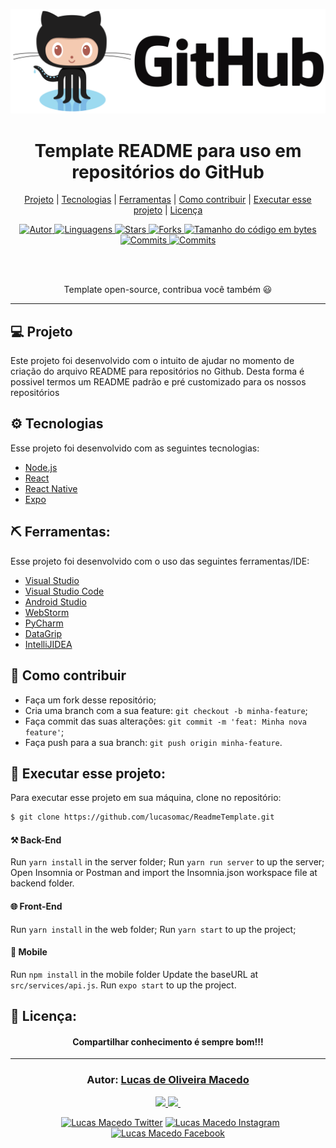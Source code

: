 ![github](assets/github.png "github")
<h1 align="center">
Template README para uso em repositórios do GitHub
</h1>
<p align="center">
  <a href="#-projeto">Projeto</a> | 
  <a href="#-tecnologias">Tecnologias</a> | 
  <a href="#-ferramentas">Ferramentas</a> | 
  <a href="#-como-contribuir">Como contribuir</a> | 
  <a href="#-executar-esse-projeto">Executar esse projeto</a> | 
  <a href="#-licença">Licença</a>
</p>

<div align="center">
<a href="https://github.com/lucasomac">
<img alt="Autor" src="https://img.shields.io/badge/autor-Lucas de Oliveira Macedo-920629?style=flat-square">
</a>

<a href="#">
<img alt="Linguagens" src="https://img.shields.io/github/languages/count/lucasomac/ReadmeTemplate?color=920629&style=flat-square">
</a>

<a href="https://github.com/lucasomac/ReadmeTemplate/stargazers">
<img alt="Stars" src="https://img.shields.io/github/stars/lucasomac/ReadmeTemplate?color=920629&style=flat-square">
</a>

<a href="https://github.com/lucasomac/ReadmeTemplate/network/members">
<img alt="Forks" src="https://img.shields.io/github/forks/lucasomac/ReadmeTemplate?color=920629&style=flat-square">
</a>

<a href="#">
<img alt="Tamanho do código em bytes" src="https://img.shields.io/github/repo-size/lucasomac/ReadmeTemplate?color=920629&style=flat-square">
</a>

<a href="https://github.com/lucasomac/ReadmeTemplate/commits/master">
<img alt="Commits" src="https://img.shields.io/github/last-commit/lucasomac/ReadmeTemplate?color=920629&style=flat-square">
</a>
<a href="https://github.com/lucasomac/ReadmeTemplate/releases">
<img alt="Commits" src="https://img.shields.io/github/downloads/lucasomac/ReadmeTemplate/total?color=920629&style=flat-square">
</a>

</div>

<br/><br/>
<p align="center">
  Template open-source, contribua você também 😃
</p>

<hr/>

## 💻 Projeto

Este projeto foi desenvolvido com o intuito de ajudar no momento de criação do arquivo README para repositórios no Github. Desta forma é possivel termos um README padrão e pré customizado para os nossos repositórios

## ⚙ Tecnologias

Esse projeto foi desenvolvido com as seguintes tecnologias:

- [Node.js](https://nodejs.org/en/)
- [React](https://reactjs.org)
- [React Native](https://facebook.github.io/react-native/)
- [Expo](https://expo.io/)

## ⛏ Ferramentas:

Esse projeto foi desenvolvido com o uso das seguintes ferramentas/IDE:

- [Visual Studio](https://visualstudio.microsoft.com/vs/)
- [Visual Studio Code](https://code.visualstudio.com/)
- [Android Studio](https://developer.android.com/studio)
- [WebStorm](https://www.jetbrains.com/pt-br/webstorm/)
- [PyCharm](https://www.jetbrains.com/pt-br/pycharm/)
- [DataGrip](https://www.jetbrains.com/pt-br/datagrip/)
- [IntelliJIDEA](https://www.jetbrains.com/pt-br/idea/)

## 🤔 Como contribuir

- Faça um fork desse repositório;
- Cria uma branch com a sua feature: `git checkout -b minha-feature`;
- Faça commit das suas alterações: `git commit -m 'feat: Minha nova feature'`;
- Faça push para a sua branch: `git push origin minha-feature`.


## 🏁 Executar esse projeto:

Para executar esse projeto em sua máquina,
clone no repositório:

```bash
$ git clone https://github.com/lucasomac/ReadmeTemplate.git
```
#### ⚒ Back-End
Run ```yarn install``` in the server folder;
Run ```yarn run server``` to up the server;
Open Insomnia or Postman and import the Insomnia.json workspace file at backend folder.

#### 🌐 Front-End
Run ```yarn install``` in the web folder;
Run ```yarn start``` to up the project;

#### 📲 Mobile
Run ```npm install``` in the mobile folder
Update the baseURL at ```src/services/api.js```.
Run ```expo start``` to up the project.

## 📜 Licença:


<h4 align="center" >
  Compartilhar conhecimento é sempre bom!!!
</h4>

---

<h3 align="center">
Autor: <a alt="Lucas de Oliveira Macedo" href="https://github.com/lucasomac">Lucas de Oliveira Macedo</a>
</h3>

<div align="center">

  <a alt="Lucas de Oliveira Macedo Linkedin" href="https://www.linkedin.com/in/lucasomac/">
    <img src="https://img.shields.io/badge/LinkedIn-Lucas de Oliveira Macedo-blue?logo=linkedin"/>
  </a>
  <a alt="Lucas de Oliveira Macedo GitHub" href="https://github.com/lucasomac">
  <img src="https://img.shields.io/badge/GitHub-lucasomac-lightgrey?logo=github"/>
  </a>
 <a alt="Lucas de Oliveira Macedo Twitter" href="">
  <img src=""/>
 </a>

 
[![]()]()
[![]()]()
[![Lucas Macedo Twitter](https://img.shields.io/badge/Twitter-_lucasomac-blue?logo=twitter "twitter")](https://twitter.com/lucasomac)
[![Lucas Macedo Instagram](https://img.shields.io/badge/Instragram-lucasomac-E10979?logo=instagram "instagram")](https://instagram.com/lucasomac)
[![Lucas Macedo Facebook](https://img.shields.io/badge/Facebook-lucasomac-blue?logo=facebook "facebook")](https://facebook.com/lucasomac)
</div>
